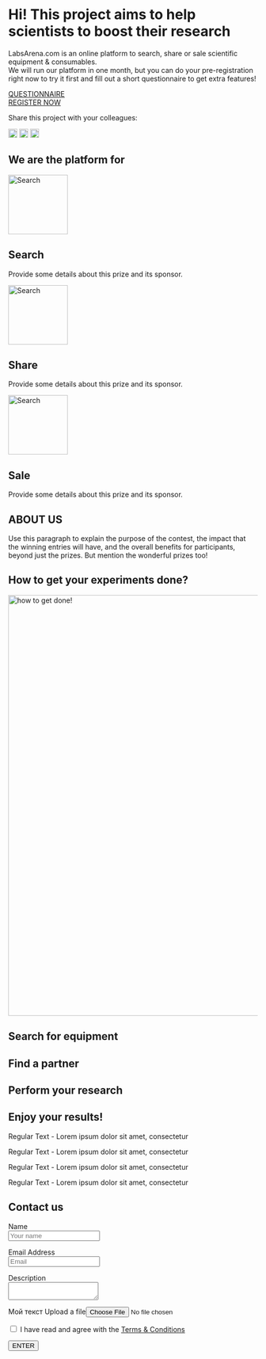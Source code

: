 <div class="container">
				<div class="head_text">
					<h1>
						Hi! This project aims to help scientists to boost their research
					</h1>
				</div>
				<div class="head_text2">
					<p>
						LabsArena.com is an online platform to search, share or sale scientific equipment & consumables.<br>
						We will run our platform in one month, but you can do your pre-registration right now to try it first and fill out a short questionnaire to get extra features!
					</p>
				</div>
				<div class="button1">
					<a href="">QUESTIONNAIRE</a>
				</div>
				<div class="button2">
					<a href="">REGISTER NOW</a>
				</div>
				<div class="text1">
					<p>
						Share this project with your colleagues:
					</p>
				</div>
				<div class="share_button">
					<a href="https://twitter.com/"><img src="images/twitter.png" width="18" height="18" alt="twitter"></a>
					<a href="https://instagram.com/"><img src="images/instagram.png" width="18" height="18" alt="instagram"></a>
					<a href="https://facebook.com/"><img src="images/facebook.png" width="18" height="18" alt="facebook"></a>
				</div>
			</div>
			<div class="container">
				<div class="head_text2">
					<h2>We are the platform for</h2>
				</div>
				<div class="block">
					<img src="images/1.png" width="120" alt="Search">
					<h2>Search</h2>
					<p id="ifd">Provide some details about this prize and its sponsor.</p>
				</div>
				<div class="block1">
					<img src="images/2.png" width="120" alt="Search">
					<h2>Share</h2>
					<p id="ifd">Provide some details about this prize and its sponsor.</p>
				</div>
				<div class="block2">
					<img src="images/3.png" width="120" alt="Search">
					<h2>Sale</h2>
					<p id="ifd">Provide some details about this prize and its sponsor.</p>
				</div>
			</div>
			<div class="container">
				<div class="about_us">
					<h2>ABOUT US</h2>
					<p>
					Use this paragraph to explain the purpose of the contest, the impact that the winning entries will have, and the overall benefits for participants, beyond just the prizes. But mention the wonderful prizes too!
					</p>
				</div>
			</div>
			<div class="container">
				<div class="done">
					<h2>How to get your experiments done?</h2>
				</div>
				<div class="image_done">
					<img src="images/4.png" width="850" alt="how to get done!">
				</div>
				<div class="head_done">
					<h2>Search for equipment</h2>
					<h2>Find a partner</h2>
					<h2>Perform your research</h2>
					<h2>Enjoy your results!</h2>
				</div>
				<div class="text_done">
					<p>
						Regular Text - Lorem ipsum dolor sit amet, consectetur 
					</p>
					<p>
						Regular Text - Lorem ipsum dolor sit amet, consectetur 
					</p>
					<p>
						Regular Text - Lorem ipsum dolor sit amet, consectetur 
					</p>
					<p>
						Regular Text - Lorem ipsum dolor sit amet, consectetur 
					</p>
				</div>
			</div>
			<!--<div id="tag1">
				<img src="images/4.png">
				<img src="images/2.png">
			</div>-->
			<div class="container">
			<div class="line">
				<p></p>
			</div>
			<div class="contact_us">
				<form action="index.html" class="box" method="post">
					<h2>Contact us</h2>
					<p class="ab">
					<p class="a">
						Name<br><input type="text" name="name" required placeholder="Your name">
					</p>
					<p class="b">
						Email Address<br><input type="email" name="mail" required placeholder="Email"><br>
					</p>
					</p>
					<p class="c">
						Description<br><textarea required name="description"></textarea><br>
					</p>
					<p class="d">
						<label for="file">Мой текст</label>
						Upload a file<input type="file" name="file" required placeholder="Select file..."><br>
					</p>
					<p class="e">
						<input type="checkbox" name="terms" required> I have read and agree with the <a href="">Terms & Conditions</a><br>
					</p>
					<p class="f">
						<input type="submit" name="submit" value="ENTER">
					</p>
				</form>
			</div>
			</div>
